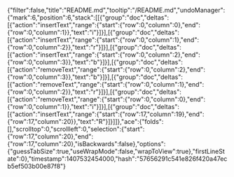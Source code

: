 {"filter":false,"title":"README.md","tooltip":"/README.md","undoManager":{"mark":6,"position":6,"stack":[[{"group":"doc","deltas":[{"action":"insertText","range":{"start":{"row":0,"column":0},"end":{"row":0,"column":1}},"text":"i"}]}],[{"group":"doc","deltas":[{"action":"insertText","range":{"start":{"row":0,"column":1},"end":{"row":0,"column":2}},"text":"r"}]}],[{"group":"doc","deltas":[{"action":"insertText","range":{"start":{"row":0,"column":2},"end":{"row":0,"column":3}},"text":"b"}]}],[{"group":"doc","deltas":[{"action":"removeText","range":{"start":{"row":0,"column":2},"end":{"row":0,"column":3}},"text":"b"}]}],[{"group":"doc","deltas":[{"action":"removeText","range":{"start":{"row":0,"column":1},"end":{"row":0,"column":2}},"text":"r"}]}],[{"group":"doc","deltas":[{"action":"removeText","range":{"start":{"row":0,"column":0},"end":{"row":0,"column":1}},"text":"i"}]}],[{"group":"doc","deltas":[{"action":"insertText","range":{"start":{"row":17,"column":19},"end":{"row":17,"column":20}},"text":"R"}]}]]},"ace":{"folds":[],"scrolltop":0,"scrollleft":0,"selection":{"start":{"row":17,"column":20},"end":{"row":17,"column":20},"isBackwards":false},"options":{"guessTabSize":true,"useWrapMode":false,"wrapToView":true},"firstLineState":0},"timestamp":1407532454000,"hash":"57656291c541e826f420a47ecb5ef503b00e87f8"}